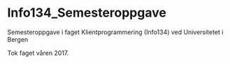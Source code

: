 # Info134_Semesteroppgave
Semesteroppgave i faget Klientprogrammering (Info134) ved Universitetet i Bergen

Tok faget våren 2017.
